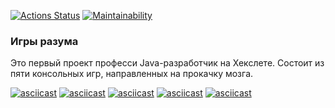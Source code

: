 [![Actions Status](https://github.com/vaspav98/java-project-61/workflows/hexlet-check/badge.svg)](https://github.com/vaspav98/java-project-61/actions)
[![Maintainability](https://api.codeclimate.com/v1/badges/e234fe07efb6fd2dc36d/maintainability)](https://codeclimate.com/github/vaspav98/java-project-61/maintainability)
### Игры разума
Это первый проект професси Java-разработчик на Хекслете. Состоит из пяти консольных игр, направленных на прокачку мозга. 

[![asciicast](https://asciinema.org/a/544084.svg)](https://asciinema.org/a/544084)
[![asciicast](https://asciinema.org/a/544393.svg)](https://asciinema.org/a/544393)
[![asciicast](https://asciinema.org/a/544532.svg)](https://asciinema.org/a/544532)
[![asciicast](https://asciinema.org/a/544547.svg)](https://asciinema.org/a/544547)
[![asciicast](https://asciinema.org/a/544558.svg)](https://asciinema.org/a/544558)
